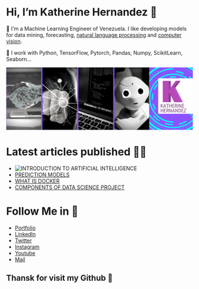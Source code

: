 
# Hi, I’m Katherine Hernandez 👋

👀 I'm a Machine Learning Engineer of Venezuela. I like developing models for data mining, forecasting, [natural language processing](https://github.com/kathyhernndez/portfolio_say_my_brand/tree/main/chat_bot) and [computer vision](https://kathyhernndez.github.io/imageclassifier/).

🌱 I work with Python, TensorFlow, Pytorch, Pandas, Numpy, ScikitLearn, Seaborn...


![Machine Learnening](https://github.com/kathyhernndez/kathyhernndez/blob/main/machine%20learnig%20%2C%20Python%20%26%20data%20engineer.png)


# Latest articles published 👩‍💻

- ![INTRODUCTION TO ARTIFICIAL INTELLIGENCE](https://www.youtube.com/watch?v=apC_BHBoR6E&t=37s)
- [PREDICTION MODELS](https://www.linkedin.com/pulse/modelos-de-predicci%C3%B3n-katherine-hernandez/)
- [WHAT IS DOCKER](https://www.linkedin.com/pulse/qu%C3%A9-es-docker-y-para-que-sirve-katherine-hernandez/)
- [COMPONENTS OF DATA SCIENCE PROJECT](https://www.linkedin.com/pulse/componentes-para-un-proyecto-de-ciencia-datos-katherine-hernandez/)

# Follow Me in 💌

- [Portfolio](https://kathyhernndez.github.io/kathyportfolio/)
- [LinkedIn](https://www.linkedin.com/in/katherine-hernandez-1b5301190/)
- [Twitter](https://twitter.com/kathyhernndz)
- [Instagram](https://www.instagram.com/kathyhernndez/)
- [Youtube](https://www.youtube.com/channel/UCytH2H61XhEaaFPDUDeONhA)
- [Mail](mailto:kathernandz97@gmail.com)

## Thansk for visit my Github 🥰

<!---
lesttalkcode/lesttalkcode is a ✨ special ✨ repository because its `README.md` (this file) appears on your GitHub profile.
You can click the Preview link to take a look at your changes.
--->
